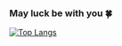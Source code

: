### May luck be with you 🍀

[![Top Langs](https://github-readme-stats.vercel.app/api/top-langs/?username=DanyloM73&layout=donut&theme=codeSTACKr        )](https://github.com/anuraghazra/github-readme-stats)
